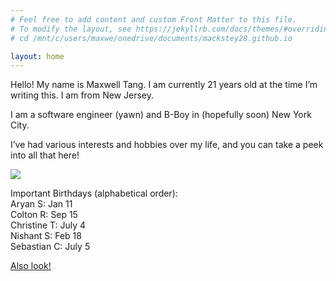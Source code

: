 ```yaml
---
# Feel free to add content and custom Front Matter to this file.
# To modify the layout, see https://jekyllrb.com/docs/themes/#overriding-theme-defaults
# cd /mnt/c/users/maxwe/onedrive/documents/mackstey28.github.io

layout: home
---
```


Hello! My name is Maxwell Tang. I am currently 21 years old at the time I’m writing this. I am from New Jersey.

I am a software engineer (yawn) and B-Boy in (hopefully soon) New York City. 

I’ve had various interests and hobbies over my life, and you can take a peek into all that here!

![](https://cdn.discordapp.com/attachments/897486164527829103/1054929314820399145/IMG_1811.jpg)

Important Birthdays (alphabetical order):<br/>
Aryan S: Jan 11<br/>
Colton R: Sep 15<br/>
Christine T: July 4<br/>
Nishant S: Feb 18<br/>
Sebastian C: July 5<br/>

<ins>[Also look!](https://photos.app.goo.gl/1qGEq9ydgkJgX3Ht8)</ins>